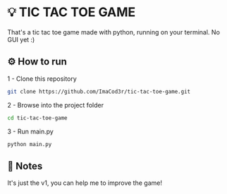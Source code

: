 # 💡 TIC TAC TOE GAME
That's a tic tac toe game made with python, running on your terminal. No GUI yet :)

## ⚙️ How to run 
1 - Clone this repository

```bash
git clone https://github.com/ImaCod3r/tic-tac-toe-game.git
```
2 - Browse into the project folder

```bash
cd tic-tac-toe-game
```
3 - Run main.py 

```bash
python main.py
```

## 📝 Notes
It's just the v1, you can help me to improve the game!